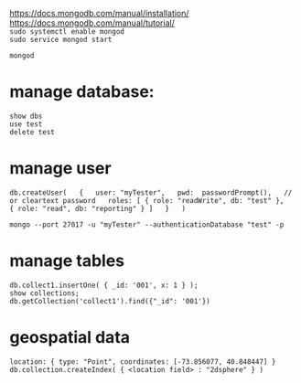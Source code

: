 https://docs.mongodb.com/manual/installation/  
https://docs.mongodb.com/manual/tutorial/  
`sudo systemctl enable mongod`  
`sudo service mongod start`  

`mongod`  

# manage database:
`show dbs`  
`use test`  
`delete test`  

# manage user
`db.createUser(  
  {  
    user: "myTester",  
    pwd:  passwordPrompt(),   // or cleartext password  
    roles: [ { role: "readWrite", db: "test" },  
             { role: "read", db: "reporting" } ]  
  }  
)`  

`mongo --port 27017 -u "myTester" --authenticationDatabase "test" -p`  

# manage tables
`db.collect1.insertOne( { _id: '001', x: 1 } );`  
`show collections;`  
`db.getCollection('collect1').find({"_id": '001'})`  

# geospatial data
`location: {
      type: "Point",
      coordinates: [-73.856077, 40.848447]
}`  
`db.collection.createIndex( { <location field> : "2dsphere" } )`  